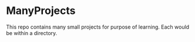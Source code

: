 # ManyProjects
This repo contains many small projects for purpose of learning. Each would be within a directory.
